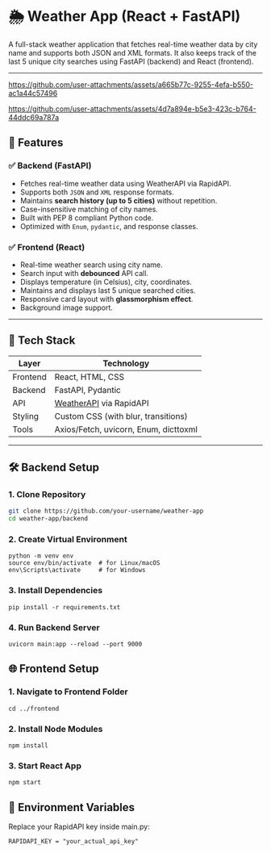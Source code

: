 # 🌦️ Weather App (React + FastAPI)

A full-stack weather application that fetches real-time weather data by city name and supports both JSON and XML formats. It also keeps track of the last 5 unique city searches using FastAPI (backend) and React (frontend).

---


https://github.com/user-attachments/assets/a665b77c-9255-4efa-b550-ac1a44c57496



https://github.com/user-attachments/assets/4d7a894e-b5e3-423c-b764-44ddc69a787a




## 📌 Features

### ✅ Backend (FastAPI)
- Fetches real-time weather data using WeatherAPI via RapidAPI.
- Supports both `JSON` and `XML` response formats.
- Maintains **search history (up to 5 cities)** without repetition.
- Case-insensitive matching of city names.
- Built with PEP 8 compliant Python code.
- Optimized with `Enum`, `pydantic`, and response classes.

### ✅ Frontend (React)
- Real-time weather search using city name.
- Search input with **debounced** API call.
- Displays temperature (in Celsius), city, coordinates.
- Maintains and displays last 5 unique searched cities.
- Responsive card layout with **glassmorphism effect**.
- Background image support.

---

## 🧰 Tech Stack

| Layer     | Technology             |
|-----------|------------------------|
| Frontend  | React, HTML, CSS       |
| Backend   | FastAPI, Pydantic      |
| API       | [WeatherAPI](https://weatherapi.com/) via RapidAPI |
| Styling   | Custom CSS (with blur, transitions) |
| Tools     | Axios/Fetch, uvicorn, Enum, dicttoxml |

---

## 🛠️ Backend Setup

### 1. Clone Repository
```bash
git clone https://github.com/your-username/weather-app
cd weather-app/backend
```
### 2. Create Virtual Environment
```
python -m venv env
source env/bin/activate  # for Linux/macOS
env\Scripts\activate     # for Windows
```
### 3. Install Dependencies
```
pip install -r requirements.txt

```
### 4. Run Backend Server
```
uvicorn main:app --reload --port 9000
```

## 🌐 Frontend Setup

### 1. Navigate to Frontend Folder
```
cd ../frontend
```
### 2. Install Node Modules
```
npm install
```
### 3. Start React App
```
npm start
```

## 🔐 Environment Variables
Replace your RapidAPI key inside main.py:
```
RAPIDAPI_KEY = "your_actual_api_key"
```

